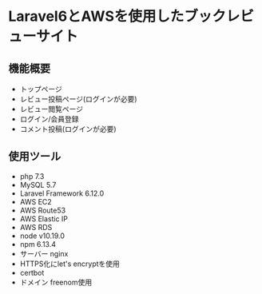 <h1>Laravel6とAWSを使用したブックレビューサイト</h1>

<h2>機能概要</h2>
<ul>
	<li>トップページ</li>
	<li>レビュー投稿ページ(ログインが必要)</li>
	<li>レビュー閲覧ページ</li>
	<li>ログイン/会員登録</li>
	<li>コメント投稿(ログインが必要)</li>

</ul>

<h2>使用ツール</h2>
<ul>
	<li>php 7.3</li>
	<li>MySQL 5.7</li>
	<li>Laravel Framework 6.12.0</li>
	<li>AWS EC2</li>
	<li>AWS Route53</li>
	<li>AWS Elastic IP</li>
	<li>AWS RDS</li>
	<li>node v10.19.0</li>
	<li>npm 6.13.4</li>
	<li>サーバー nginx</li>
	<li>HTTPS化にlet's encryptを使用</li>
	<li>certbot</li>
	<li>ドメイン freenom使用</li>
</ul>


